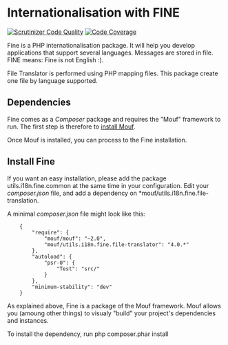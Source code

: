 Internationalisation with FINE
==============================
[![Scrutinizer Code Quality](https://scrutinizer-ci.com/g/thecodingmachine/utils.i18n.fine.db-translator/badges/quality-score.png?b=4.0)](https://scrutinizer-ci.com/g/thecodingmachine/utils.i18n.fine.db-translator/?branch=4.0)
[![Code Coverage](https://scrutinizer-ci.com/g/thecodingmachine/utils.i18n.fine.db-translator/badges/coverage.png?b=4.0)](https://scrutinizer-ci.com/g/thecodingmachine/utils.i18n.fine.db-translator/?branch=4.0)

Fine is a PHP internationalisation package. It will help you develop applications that support several languages. Messages are stored in file.
FINE means: Fine is not English :).

File Translator is performed using PHP mapping files.
This package create one file by language supported.

Dependencies
------------

Fine comes as a *Composer* package and requires the "Mouf" framework to run.
The first step is therefore to [install Mouf](http://www.mouf-php.com/).

Once Mouf is installed, you can process to the Fine installation.

Install Fine
--------------

If you want an easy installation, please add the package utils.i18n.fine.common at the same time in your configuration.
Edit your *composer.json* file, and add a dependency on *mouf/utils.i18n.fine.file-translation.

A minimal *composer.json* file might look like this:
```
	{
	    "require": {
	        "mouf/mouf": "~2.0",
	        "mouf/utils.i18n.fine.file-translator": "4.0.*"
	    },
	    "autoload": {
	        "psr-0": {
	            "Test": "src/"
	        }
	    },
	    "minimum-stability": "dev"
	}
```
As explained above, Fine is a package of the Mouf framework. Mouf allows you (amoung other things) to visualy "build" your project's dependencies and instances.

To install the dependency, run
	php composer.phar install
	
